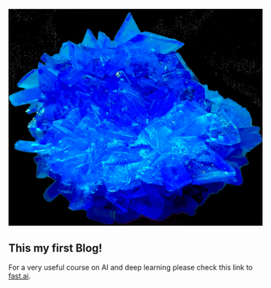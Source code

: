 ![Immagine di solfato di rame](images/cristallo_solf_rame2.png)

## This my first Blog!

For a very useful course on AI and deep learning please check this link to [fast.ai](https://www.fast.ai).
